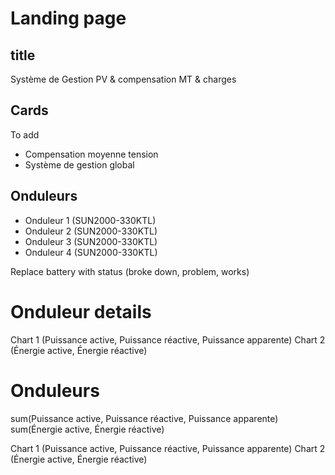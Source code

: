 # Landing page

## title

Système de Gestion PV & compensation MT & charges

## Cards

To add

- Compensation moyenne tension
- Système de gestion global

## Onduleurs

- Onduleur 1 (SUN2000-330KTL)
- Onduleur 2 (SUN2000-330KTL)
- Onduleur 3 (SUN2000-330KTL)
- Onduleur 4 (SUN2000-330KTL)

Replace battery with status (broke down, problem, works)

# Onduleur details

Chart 1 (Puissance active, Puissance réactive, Puissance apparente)
Chart 2 (Énergie active, Énergie réactive)

# Onduleurs
sum(Puissance active, Puissance réactive, Puissance apparente)
sum(Énergie active, Énergie réactive)

Chart 1 (Puissance active, Puissance réactive, Puissance apparente)
Chart 2 (Énergie active, Énergie réactive)
